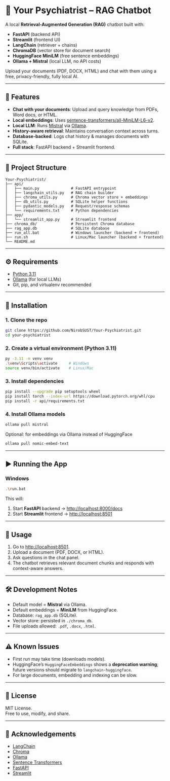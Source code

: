 # 🧠 Your Psychiatrist – RAG Chatbot

A local **Retrieval-Augmented Generation (RAG)** chatbot built with:

- **FastAPI** (backend API)
- **Streamlit** (frontend UI)
- **LangChain** (retriever + chains)
- **ChromaDB** (vector store for document search)
- **HuggingFace MiniLM** (free sentence embeddings)
- **Ollama + Mistral** (local LLM, no API costs)

Upload your documents (PDF, DOCX, HTML) and chat with them using a free, privacy-friendly, fully local AI.

---

## 🚀 Features

- **Chat with your documents**: Upload and query knowledge from PDFs, Word docs, or HTML.
- **Local embeddings**: Uses [sentence-transformers/all-MiniLM-L6-v2](https://huggingface.co/sentence-transformers/all-MiniLM-L6-v2).
- **Local LLM**: Runs [Mistral](https://ollama.com/library/mistral) via [Ollama](https://ollama.com/).
- **History-aware retrieval**: Maintains conversation context across turns.
- **Database-backed**: Logs chat history & manages documents with SQLite.
- **Full stack**: FastAPI backend + Streamlit frontend.

---

## 📂 Project Structure

```
Your-Psychiatrist/
├── api/
│   ├── main.py              # FastAPI entrypoint
│   ├── langchain_utils.py   # RAG chain builder
│   ├── chroma_utils.py      # Chroma vector store + embeddings
│   ├── db_utils.py          # SQLite helper functions
│   ├── pydantic_models.py   # Request/response schemas
│   └── requirements.txt     # Python dependencies
├── app/
│   └── streamlit_app.py     # Streamlit frontend
├── chroma_db/               # Persistent Chroma database
├── rag_app.db               # SQLite database
├── run_all.bat              # Windows launcher (backend + frontend)
├── run.sh                   # Linux/Mac launcher (backend + frontend)
└── README.md
```

---

## ⚙️ Requirements

- [Python 3.11](https://www.python.org/downloads/release/python-3119/)  
- [Ollama](https://ollama.com/download) (for local LLMs)  
- Git, pip, and virtualenv recommended

---

## 🔧 Installation

### 1. Clone the repo
```bash
git clone https://github.com/NirobSUST/Your-Psychiatrist.git
cd your-psychiatrist
```

### 2. Create a virtual environment (Python 3.11)
```bash
py -3.11 -m venv venv
.\venv\Scripts\activate     # Windows
source venv/bin/activate    # Linux/Mac
```

### 3. Install dependencies
```bash
pip install --upgrade pip setuptools wheel
pip install torch --index-url https://download.pytorch.org/whl/cpu
pip install -r api/requirements.txt
```

### 4. Install Ollama models
```bash
ollama pull mistral
```

Optional: for embeddings via Ollama instead of HuggingFace
```bash
ollama pull nomic-embed-text
```

---

## ▶️ Running the App

### Windows
```bash
.\run.bat
```

This will:
1. Start **FastAPI** backend → [http://localhost:8000/docs](http://localhost:8000/docs)  
2. Start **Streamlit** frontend → [http://localhost:8501](http://localhost:8501)

---

## 📖 Usage

1. Go to [http://localhost:8501](http://localhost:8501).  
2. Upload a document (PDF, DOCX, or HTML).  
3. Ask questions in the chat panel.  
4. The chatbot retrieves relevant document chunks and responds with context-aware answers.  

---

## 🛠️ Development Notes

- Default model = **Mistral** via Ollama.  
- Default embeddings = **MiniLM** from HuggingFace.  
- Database: `rag_app.db` (SQLite).  
- Vector store: persisted in `./chroma_db`.  
- File uploads allowed: `.pdf`, `.docx`, `.html`.  

---

## ⚠️ Known Issues

- First run may take time (downloads models).  
- HuggingFace’s `HuggingFaceEmbeddings` shows a **deprecation warning**; future versions should migrate to `langchain-huggingface`.  
- For large documents, embedding and indexing can be slow.  

---

## 📜 License

MIT License.  
Free to use, modify, and share.

---

## 🙏 Acknowledgements

- [LangChain](https://www.langchain.com/)  
- [Chroma](https://www.trychroma.com/)  
- [Ollama](https://ollama.com/)  
- [Sentence Transformers](https://www.sbert.net/)  
- [FastAPI](https://fastapi.tiangolo.com/)  
- [Streamlit](https://streamlit.io/)  
